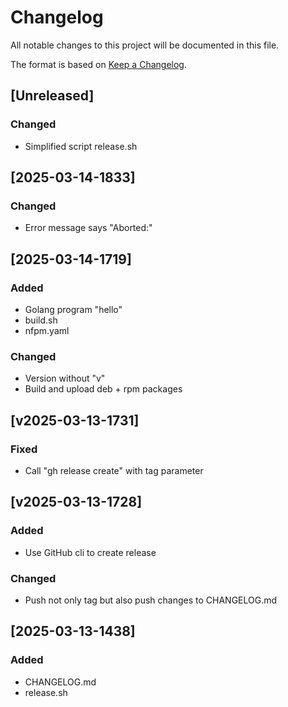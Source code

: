 # Changelog

All notable changes to this project will be documented in this file.

The format is based on [Keep a Changelog](https://keepachangelog.com/en/1.1.0/).

## [Unreleased]

### Changed

- Simplified script release.sh

## [2025-03-14-1833]

### Changed

- Error message says "Aborted:"

## [2025-03-14-1719]

### Added

- Golang program "hello"
- build.sh
- nfpm.yaml

### Changed

- Version without "v"
- Build and upload deb + rpm packages

## [v2025-03-13-1731]

### Fixed

- Call "gh release create" with tag parameter

## [v2025-03-13-1728]

### Added

- Use GitHub cli to create release

### Changed

- Push not only tag but also push changes to CHANGELOG.md

## [2025-03-13-1438]

### Added

- CHANGELOG.md
- release.sh
